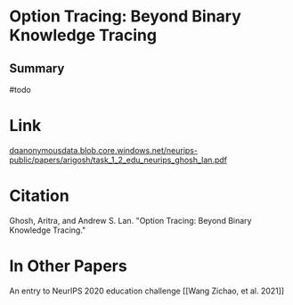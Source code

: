 # Option Tracing: Beyond Binary Knowledge Tracing
## Summary
#todo
# Link
[dqanonymousdata.blob.core.windows.net/neurips-public/papers/arigosh/task_1_2_edu_neurips_ghosh_lan.pdf](https://dqanonymousdata.blob.core.windows.net/neurips-public/papers/arigosh/task_1_2_edu_neurips_ghosh_lan.pdf)

# Citation
Ghosh, Aritra, and Andrew S. Lan. "Option Tracing: Beyond Binary Knowledge Tracing."

# In Other Papers
An entry to NeurIPS 2020 education challenge [[Wang Zichao, et al. 2021]]